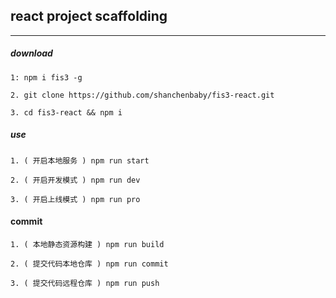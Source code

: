 ## react project scaffolding
---


##### download
`1: npm i fis3 -g`

`2. git clone https://github.com/shanchenbaby/fis3-react.git`

`3. cd fis3-react && npm i`


##### use
`1. ( 开启本地服务 ) npm run start`

`2. ( 开启开发模式 ) npm run dev`

`3. ( 开启上线模式 ) npm run pro`


#### commit 
`1. ( 本地静态资源构建 ) npm run build`

`2. ( 提交代码本地仓库 ) npm run commit`

`3. ( 提交代码远程仓库 ) npm run push`